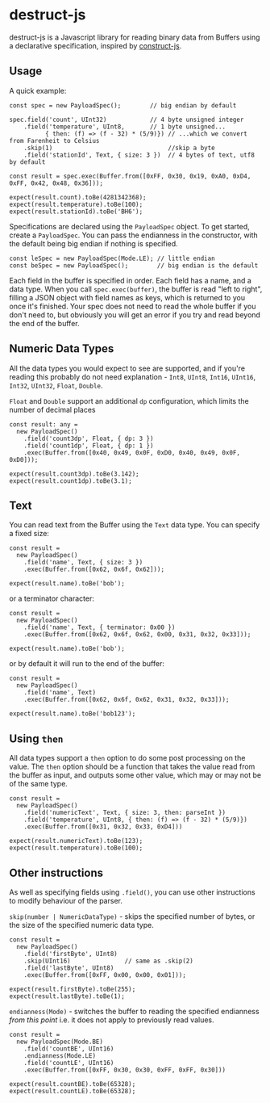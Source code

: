 destruct-js
===========

destruct-js is a Javascript library for reading binary data from Buffers using a declarative specification, inspired by [construct-js](https://github.com/francisrstokes/construct-js). 

Usage
---

A quick example:

```
const spec = new PayloadSpec();        // big endian by default

spec.field('count', UInt32)            // 4 byte unsigned integer
    .field('temperature', UInt8,       // 1 byte unsigned...
          { then: (f) => (f - 32) * (5/9)}) // ...which we convert from Farenheit to Celsius
    .skip(1)                                //skip a byte
    .field('stationId', Text, { size: 3 })  // 4 bytes of text, utf8 by default

const result = spec.exec(Buffer.from([0xFF, 0x30, 0x19, 0xA0, 0xD4, 0xFF, 0x42, 0x48, 0x36]));

expect(result.count).toBe(4281342368);
expect(result.temperature).toBe(100);
expect(result.stationId).toBe('BH6');
```

Specifications are declared using the `PayloadSpec` object.  To get started, create a `PayloadSpec`.  You can pass the endianness in the constructor, with the default being big endian if nothing is specified.

```
const leSpec = new PayloadSpec(Mode.LE); // little endian
const beSpec = new PayloadSpec();        // big endian is the default
```

Each field in the buffer is specified in order.  Each field has a name, and a data type.  When you call `spec.exec(buffer)`, the buffer is read "left to right", filling a JSON object with field names as keys, which is returned to you once it's finished.  Your spec does not need to read the whole buffer if you don't need to, but obviously you will get an error if you try and read beyond the end of the buffer.

Numeric Data Types
---

All the data types you would expect to see are supported, and if you're reading this probably do not need explanation - `Int8`, `UInt8`, `Int16`, `UInt16`, `Int32`, `UInt32`, `Float`, `Double`.

`Float` and `Double` support an additional `dp` configuration, which limits the number of decimal places

```
const result: any = 
  new PayloadSpec()
    .field('count3dp', Float, { dp: 3 })
    .field('count1dp', Float, { dp: 1 })
    .exec(Buffer.from([0x40, 0x49, 0x0F, 0xD0, 0x40, 0x49, 0x0F, 0xD0]));

expect(result.count3dp).toBe(3.142);
expect(result.count1dp).toBe(3.1);
```

Text
---

You can read text from the Buffer using the `Text` data type. You can specify a fixed size:

```
const result = 
  new PayloadSpec()
    .field('name', Text, { size: 3 })
    .exec(Buffer.from([0x62, 0x6f, 0x62]));

expect(result.name).toBe('bob');
```

or a terminator character:

```
const result = 
  new PayloadSpec()
    .field('name', Text, { terminator: 0x00 })
    .exec(Buffer.from([0x62, 0x6f, 0x62, 0x00, 0x31, 0x32, 0x33]));

expect(result.name).toBe('bob');
```

or by default it will run to the end of the buffer:

```
const result = 
  new PayloadSpec()
    .field('name', Text)
    .exec(Buffer.from([0x62, 0x6f, 0x62, 0x31, 0x32, 0x33]));

expect(result.name).toBe('bob123');
```

Using `then`
---

All data types support a `then` option to do some post processing on the value.  The `then` option should be a function that takes the value read from the buffer as input, and outputs some other value, which may or may not be of the same type.

```
const result = 
  new PayloadSpec()
    .field('numericText', Text, { size: 3, then: parseInt })
    .field('temperature', UInt8, { then: (f) => (f - 32) * (5/9)})
    .exec(Buffer.from([0x31, 0x32, 0x33, 0xD4]))

expect(result.numericText).toBe(123);
expect(result.temperature).toBe(100);
```

Other instructions
---

As well as specifying fields using `.field()`, you can use other instructions to modify behaviour of the parser.

`skip(number | NumericDataType)` - skips the specified number of bytes, or the size of the specified numeric data type.

```
const result = 
  new PayloadSpec()
    .field('firstByte', UInt8)
    .skip(UInt16)               // same as .skip(2)
    .field('lastByte', UInt8)
    .exec(Buffer.from([0xFF, 0x00, 0x00, 0x01]));

expect(result.firstByte).toBe(255);
expect(result.lastByte).toBe(1);
```

`endianness(Mode)` - switches the buffer to reading the specified endianness *from this point* i.e. it does not apply to previously read values.

```
const result = 
  new PayloadSpec(Mode.BE)
    .field('countBE', UInt16)
    .endianness(Mode.LE)
    .field('countLE', UInt16)
    .exec(Buffer.from([0xFF, 0x30, 0x30, 0xFF, 0xFF, 0x30]))
  
expect(result.countBE).toBe(65328);
expect(result.countLE).toBe(65328);
```